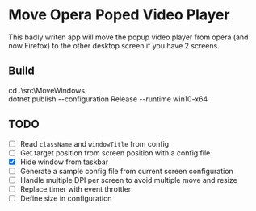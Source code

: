 # Move Opera Poped Video Player

This badly writen app will move the popup video player from opera (and now Firefox) to the other desktop screen if you have 2 screens.

## Build

cd .\src\MoveWindows\
dotnet publish --configuration Release --runtime win10-x64

## TODO

- [ ] Read `className` and `windowTitle` from config
- [ ] Get target position from screen position with a config file
- [x] Hide window from taskbar
- [ ] Generate a sample config file from current screen configuration
- [ ] Handle multiple DPI per screen to avoid multiple move and resize
- [ ] Replace timer with event throttler
- [ ] Define size in configuration
